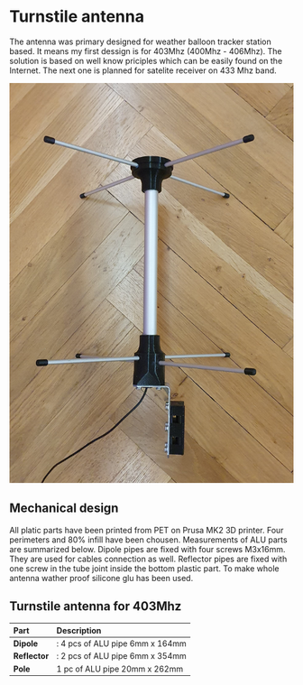 # Turnstile antenna
The antenna was primary designed for weather balloon tracker station based. It means my first dessign is for 403Mhz (400Mhz - 406Mhz). The solution is based on well know priciples which can be easily found on the Internet. The next one is planned for satelite receiver on 433 Mhz band.

![Turnstile Antenna](images/20220124_175708.jpg)

## Mechanical design
All platic parts have been printed from PET on Prusa MK2 3D printer. Four perimeters and 80% infill have been chousen. 
Measurements of ALU parts are summarized below. Dipole pipes are fixed with four screws M3x16mm. They are used for cables connection as well. Reflector pipes are fixed with one screw in the tube joint inside the bottom plastic part. To make whole antenna wather proof silicone glu has been used.

## Turnstile antenna for 403Mhz

|Part|Description|
| :--- | :--- |
| **Dipole** | : 4 pcs of ALU pipe 6mm x 164mm |
| **Reflector** | : 2 pcs of ALU pipe 6mm x 354mm |
| **Pole** | 1 pc of ALU pipe 20mm x 262mm|
